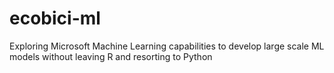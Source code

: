 # ecobici-ml
Exploring Microsoft Machine Learning capabilities to develop large scale ML models without leaving R and resorting to Python
